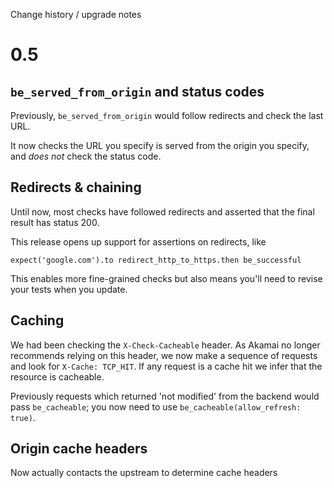 Change history / upgrade notes

# 0.5

## `be_served_from_origin` and status codes

Previously, `be_served_from_origin` would follow redirects and check the last URL.

It now checks the URL you specify is served from the origin you specify, and *does not* check the status code.

## Redirects & chaining

Until now, most checks have followed redirects and asserted that the final result has status 200.

This release opens up support for assertions on redirects, like
```
expect('google.com').to redirect_http_to_https.then be_successful
```

This enables more fine-grained checks but also means you'll need to revise your tests when you update.

## Caching

We had been checking the `X-Check-Cacheable` header.
As Akamai no longer recommends relying on this header, we now make
a sequence of requests and look for `X-Cache: TCP_HIT`.
If any request is a cache hit we infer that the resource is cacheable.

Previously requests which returned 'not modified' from the backend
would pass `be_cacheable`; you now need to use `be_cacheable(allow_refresh: true)`.

## Origin cache headers

Now actually contacts the upstream to determine cache headers

